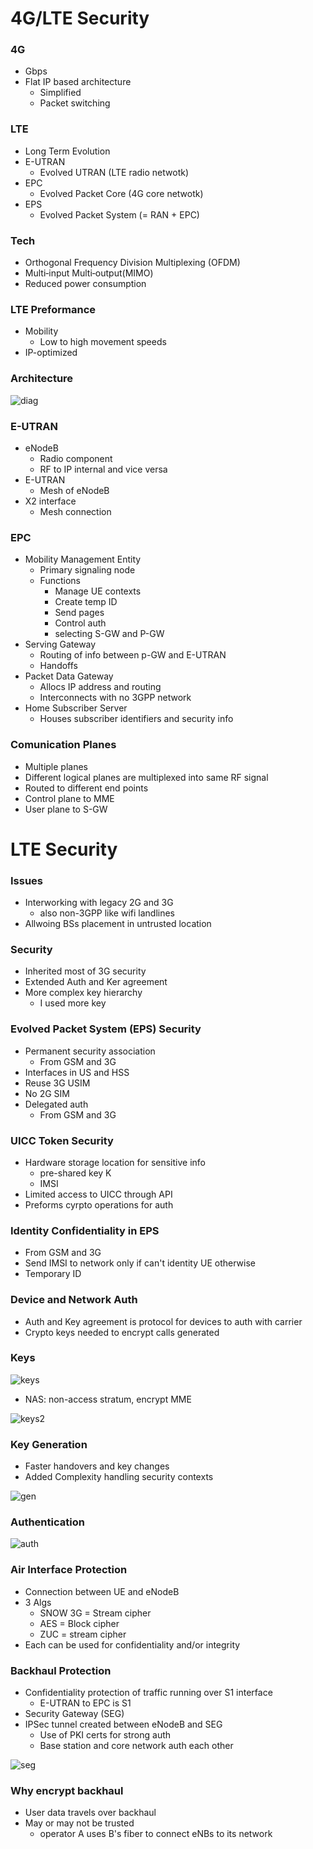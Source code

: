 
# 4G/LTE Security


### 4G
- Gbps
- Flat IP based architecture
    - Simplified
    - Packet switching

### LTE
- Long Term Evolution
- E-UTRAN
    - Evolved UTRAN (LTE radio netwotk)
- EPC
    - Evolved Packet Core (4G core netwotk)
- EPS
    - Evolved Packet System (= RAN + EPC)

### Tech
- Orthogonal Frequency Division Multiplexing (OFDM)
- Multi‐input Multi‐output(MIMO)
- Reduced power consumption

### LTE Preformance
- Mobility
    - Low to high movement speeds
- IP-optimized


### Architecture

![diag](./diagram.png)


### E-UTRAN
- eNodeB
    - Radio component
    - RF to IP internal and vice versa
- E-UTRAN
    - Mesh of eNodeB
- X2 interface
    - Mesh connection


### EPC
- Mobility Management Entity 
    - Primary signaling node
    - Functions
        - Manage UE contexts
        - Create temp ID
        - Send pages
        - Control auth
        - selecting S-GW and P-GW
- Serving Gateway
    - Routing of info between p-GW and E-UTRAN
    - Handoffs
- Packet Data Gateway
    - Allocs IP address and routing
    - Interconnects with no 3GPP network
- Home Subscriber Server
    - Houses subscriber identifiers and security info


### Comunication Planes
- Multiple planes 
- Different logical planes are multiplexed into same RF signal
- Routed to different end points
- Control plane to MME
- User plane to S-GW



# LTE Security

### Issues
- Interworking with legacy 2G and 3G
    - also non-3GPP like wifi landlines
- Allwoing BSs placement in untrusted location

### Security 
- Inherited most of 3G security
- Extended Auth and Ker agreement
- More complex key hierarchy
    - I used more key


### Evolved Packet System (EPS) Security
- Permanent security association
    - From GSM and 3G
- Interfaces in US and HSS
- Reuse 3G USIM
- No 2G SIM
- Delegated auth 
    - From GSM and 3G


### UICC Token Security
- Hardware storage location for sensitive info
    - pre-shared key K
    - IMSI
- Limited access to UICC through API
- Preforms cyrpto operations for auth



### Identity Confidentiality in EPS
- From GSM and 3G
- Send IMSI to network only if can't identity UE otherwise
- Temporary ID


### Device and Network Auth
- Auth and Key agreement is protocol for devices to auth with carrier
- Crypto keys needed to encrypt calls generated 

### Keys

![keys](./keys.png)

- NAS: non-access stratum, encrypt MME

![keys2](./keys2.png)


### Key Generation 
- Faster handovers and key changes
- Added Complexity handling security contexts

![gen](./gen.png)


### Authentication


![auth](./auth.png)


### Air Interface Protection
- Connection between UE and eNodeB
- 3 Algs
    - SNOW 3G = Stream cipher 
    - AES = Block cipher
    - ZUC = stream cipher
- Each can be used for confidentiality and/or integrity


### Backhaul Protection
- Confidentiality protection of traffic running over S1 interface
    - E-UTRAN to EPC is S1
- Security Gateway (SEG)
- IPSec tunnel created between eNodeB and SEG
    - Use of PKI certs for strong auth
    - Base station and core network auth each other

![seg](./seg.png)


### Why encrypt backhaul
- User data travels over backhaul
- May or may not be trusted
    - operator A uses B's fiber to connect eNBs to its network

